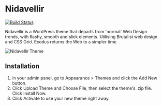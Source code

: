 Nidavellir
===========

[![Build Status](https://travis-ci.com/dgroddick/nidavellir.svg?branch=master)](https://travis-ci.com/dgroddick/nidavellir)

Nidavellir is a WordPress theme that departs from 'normal' Web Design trends, with flashy, smooth and slick elements.
Utilising Brutalist web design and CSS Grid. Exodus returns the Web to a simpler time.

![Nidavellir Theme](https://github.com/dgroddick/nidavellir/blob/master/screenshot.png)


Installation
-------------

1. In your admin panel, go to Appearance > Themes and click the Add New button.
2. Click Upload Theme and Choose File, then select the theme's .zip file. Click Install Now.
3. Click Activate to use your new theme right away.
